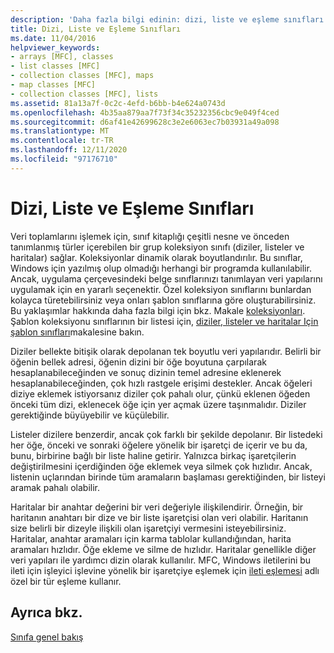 ```yaml
---
description: 'Daha fazla bilgi edinin: dizi, liste ve eşleme sınıfları'
title: Dizi, Liste ve Eşleme Sınıfları
ms.date: 11/04/2016
helpviewer_keywords:
- arrays [MFC], classes
- list classes [MFC]
- collection classes [MFC], maps
- map classes [MFC]
- collection classes [MFC], lists
ms.assetid: 81a13a7f-0c2c-4efd-b6bb-b4e624a0743d
ms.openlocfilehash: 4b35aa879aa7f73f34c35232356cbc9e049f4ced
ms.sourcegitcommit: d6af41e42699628c3e2e6063ec7b03931a49a098
ms.translationtype: MT
ms.contentlocale: tr-TR
ms.lasthandoff: 12/11/2020
ms.locfileid: "97176710"
---
```

# <a name="array-list-and-map-classes"></a>Dizi, Liste ve Eşleme Sınıfları

Veri toplamlarını işlemek için, sınıf kitaplığı çeşitli nesne ve önceden tanımlanmış türler içerebilen bir grup koleksiyon sınıfı (diziler, listeler ve haritalar) sağlar. Koleksiyonlar dinamik olarak boyutlandırılır. Bu sınıflar, Windows için yazılmış olup olmadığı herhangi bir programda kullanılabilir. Ancak, uygulama çerçevesindeki belge sınıflarınızı tanımlayan veri yapılarını uygulamak için en yararlı seçenektir. Özel koleksiyon sınıflarını bunlardan kolayca türetebilirsiniz veya onları şablon sınıflarına göre oluşturabilirsiniz. Bu yaklaşımlar hakkında daha fazla bilgi için bkz. Makale [koleksiyonları](collections.md). Şablon koleksiyonu sınıflarının bir listesi için, [diziler, listeler ve haritalar Için şablon sınıfları](template-classes-for-arrays-lists-and-maps.md)makalesine bakın.

Diziler bellekte bitişik olarak depolanan tek boyutlu veri yapılarıdır. Belirli bir öğenin bellek adresi, öğenin dizini bir öğe boyutuna çarpılarak hesaplanabileceğinden ve sonuç dizinin temel adresine eklenerek hesaplanabileceğinden, çok hızlı rastgele erişimi destekler. Ancak öğeleri diziye eklemek istiyorsanız diziler çok pahalı olur, çünkü eklenen öğeden önceki tüm dizi, eklenecek öğe için yer açmak üzere taşınmalıdır. Diziler gerektiğinde büyüyebilir ve küçülebilir.

Listeler dizilere benzerdir, ancak çok farklı bir şekilde depolanır. Bir listedeki her öğe, önceki ve sonraki öğelere yönelik bir işaretçi de içerir ve bu da, bunu, birbirine bağlı bir liste haline getirir. Yalnızca birkaç işaretçilerin değiştirilmesini içerdiğinden öğe eklemek veya silmek çok hızlıdır. Ancak, listenin uçlarından birinde tüm aramaların başlaması gerektiğinden, bir listeyi aramak pahalı olabilir.

Haritalar bir anahtar değerini bir veri değeriyle ilişkilendirir. Örneğin, bir haritanın anahtarı bir dize ve bir liste işaretçisi olan veri olabilir. Haritanın size belirli bir dizeyle ilişkili olan işaretçiyi vermesini isteyebilirsiniz. Haritalar, anahtar aramaları için karma tablolar kullandığından, harita aramaları hızlıdır. Öğe ekleme ve silme de hızlıdır. Haritalar genellikle diğer veri yapıları ile yardımcı dizin olarak kullanılır. MFC, Windows iletilerini bu ileti için işleyici işlevine yönelik bir işaretçiye eşlemek için [ileti eşlemesi](mapping-messages.md) adlı özel bir tür eşleme kullanır.

## <a name="see-also"></a>Ayrıca bkz.

[Sınıfa genel bakış](class-library-overview.md)
